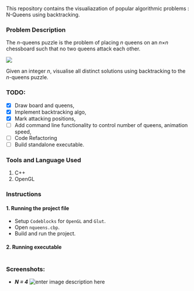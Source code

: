 
This repository contains the visualiazation of popular algorithmic problems : N-Queens using backtracking.

### Problem Description
The  _n_-queens puzzle is the problem of placing  _n_  queens on an  _n_×_n_  chessboard such that no two queens attack each other.

![](https://assets.leetcode.com/uploads/2018/10/12/8-queens.png)

Given an integer  _n_, visualise all distinct solutions using backtracking  to the  _n_-queens puzzle.

### TODO:

 - [x] Draw board and queens,
 - [x] Implement backtracking algo,
 - [x] Mark attacking positions,
 - [ ]  Add command line functionality to control number of queens, animation speed,
 - [ ] Code Refactoring
 - [ ] Build standalone executable.

### Tools and Language Used
 1. C++
 2. OpenGL

### Instructions
#### 1. Running the project file
 - Setup `Codeblocks` for `OpenGL` and `Glut`.
 - Open `nqueens.cbp`.
 - Build and run the project.
 
  #### 2. Running executable
 ```

```
### Screenshots:

 - ***N = 4***
 ![enter image description here](https://github.com/sarangbishal/N-Queens-Visualisation/blob/master/visualisations/nqueens_4.gif)
 
